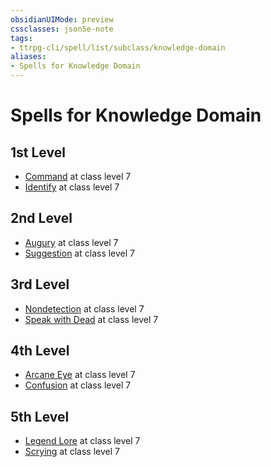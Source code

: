 ```yaml
---
obsidianUIMode: preview
cssclasses: json5e-note
tags:
- ttrpg-cli/spell/list/subclass/knowledge-domain
aliases:
- Spells for Knowledge Domain
---
```

# Spells for Knowledge Domain

## 1st Level

- [Command](/3-Mechanics/CLI/Compendium/spells/command.md "PHB") at class level 7
- [Identify](/3-Mechanics/CLI/Compendium/spells/identify.md "PHB") at class level 7

## 2nd Level

- [Augury](/3-Mechanics/CLI/Compendium/spells/augury.md "PHB") at class level 7
- [Suggestion](/3-Mechanics/CLI/Compendium/spells/suggestion.md "PHB") at class level 7

## 3rd Level

- [Nondetection](/3-Mechanics/CLI/Compendium/spells/nondetection.md "PHB") at class level 7
- [Speak with Dead](/3-Mechanics/CLI/Compendium/spells/speak-with-dead.md "PHB") at class level 7

## 4th Level

- [Arcane Eye](/3-Mechanics/CLI/Compendium/spells/arcane-eye.md "PHB") at class level 7
- [Confusion](/3-Mechanics/CLI/Compendium/spells/confusion.md "PHB") at class level 7

## 5th Level

- [Legend Lore](/3-Mechanics/CLI/Compendium/spells/legend-lore.md "PHB") at class level 7
- [Scrying](/3-Mechanics/CLI/Compendium/spells/scrying.md "PHB") at class level 7